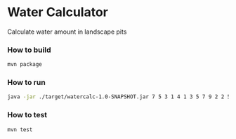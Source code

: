 # Water Calculator

Calculate water amount in landscape pits


### How to build
```sh
mvn package
```

### How to run
```sh
java -jar ./target/watercalc-1.0-SNAPSHOT.jar 7 5 3 1 4 1 3 5 7 9 2 2 5 6 3 5
```

### How to test
```sh
mvn test
```